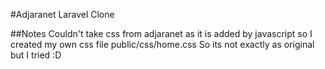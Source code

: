 #Adjaranet Laravel Clone

##Notes
Couldn't take css from adjaranet as it is added by javascript so I created my own css file public/css/home.css
So its not exactly as original but I tried :D
